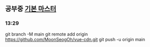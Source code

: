 ## 공부중 [기본 마스터](https://www.youtube.com/watch?v=xkixxgabC5M&list=PLlaP-jSd-nK_foOwYtxED1nCDKvI1W0P2&index=4)

### 13:29


git branch -M main
git remote add origin https://github.com/MoonSeogOh/vue-cdn.git
git push -u origin main